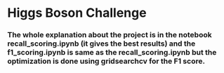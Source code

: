 # Higgs Boson Challenge
### The whole explanation about the project is in the notebook recall_scoring.ipynb (it gives the best results) and the f1_scoring.ipynb is same as the recall_scoring.ipynb but the optimization is done using gridsearchcv for the F1 score.
